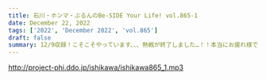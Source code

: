 ```yaml
---
title: 石川・ホンマ・ぶるんのBe-SIDE Your Life! vol.865-1
date: December 22, 2022
tags: ['2022', 'December 2022', 'vol.865']
draft: false
summary: 12/9収録！こそこそやっています、、、熱戦が終了しました…！！本当にお疲れ様でした！！
---
```


http://project-phi.ddo.jp/ishikawa/ishikawa865_1.mp3
